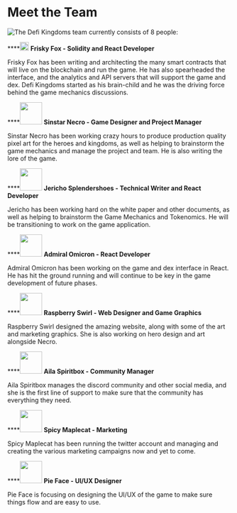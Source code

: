 # Meet the Team

![ The Defi Kingdoms team currently consists of 8 people:](https://dfk-hv.b-cdn.net/website-media/images/team-chart3.png)

\*\*\*\*<img src="https://dfk-hv.b-cdn.net/website-media/images/fox-256.gif" width="20" height="20" /> **Frisky Fox - Solidity and React Developer**

Frisky Fox has been writing and architecting the many smart contracts that will live on the blockchain and run the game. He has also spearheaded the interface, and the analytics and API servers that will support the game and dex. Defi Kingdoms started as his brain-child and he was the driving force behind the game mechanics discussions.

\*\*\*\*<img src="https://dfk-hv.b-cdn.net/website-media/images/sinstar-100.gif" width="50" height="50" /> **Sinstar Necro - Game Designer and Project Manager**

Sinstar Necro has been working crazy hours to produce production quality pixel art for the heroes and kingdoms, as well as helping to brainstorm the game mechanics and manage the project and team. He is also writing the lore of the game.

\*\*\*\*<img src="https://dfk-hv.b-cdn.net/website-media/images/jericho-100.png" width="50" height="50" /> **Jericho Splendershoes - Technical Writer and React Developer**

Jericho has been working hard on the white paper and other documents, as well as helping to brainstorm the Game Mechanics and Tokenomics. He will be transitioning to work on the game application.

\*\*\*\*<img src="https://dfk-hv.b-cdn.net/website-media/images/admiral-100.gif" width="50" height="50" /> **Admiral Omicron - React Developer**

Admiral Omicron has been working on the game and dex interface in React. He has hit the ground running and will continue to be key in the game development of future phases.

\*\*\*\*<img src="https://dfk-hv.b-cdn.net/website-media/images/raspberry2.gif" width="50" height="50" /> **Raspberry Swirl - Web Designer and Game Graphics**

Raspberry Swirl designed the amazing website, along with some of the art and marketing graphics. She is also working on hero design and art alongside Necro.

\*\*\*\*<img src="https://dfk-hv.b-cdn.net/website-media/images/aila-100.png" width="50" height="50" /> **Aila Spiritbox - Community Manager**

Aila Spiritbox manages the discord community and other social media, and she is the first line of support to make sure that the community has everything they need.

\*\*\*\*<img src="https://dfk-hv.b-cdn.net/website-media/images/spicy-maple-cat-100.gif" width="50" height="50" /> **Spicy Maplecat - Marketing**

Spicy Maplecat has been running the twitter account and managing and creating the various marketing campaigns now and yet to come.

\*\*\*\*<img src="https://dfk-hv.b-cdn.net/website-media/images/pie-face-100.png" width="50" height="50" /> **Pie Face - UI/UX Designer**

Pie Face is focusing on designing the UI/UX of the game to make sure things flow and are easy to use.

